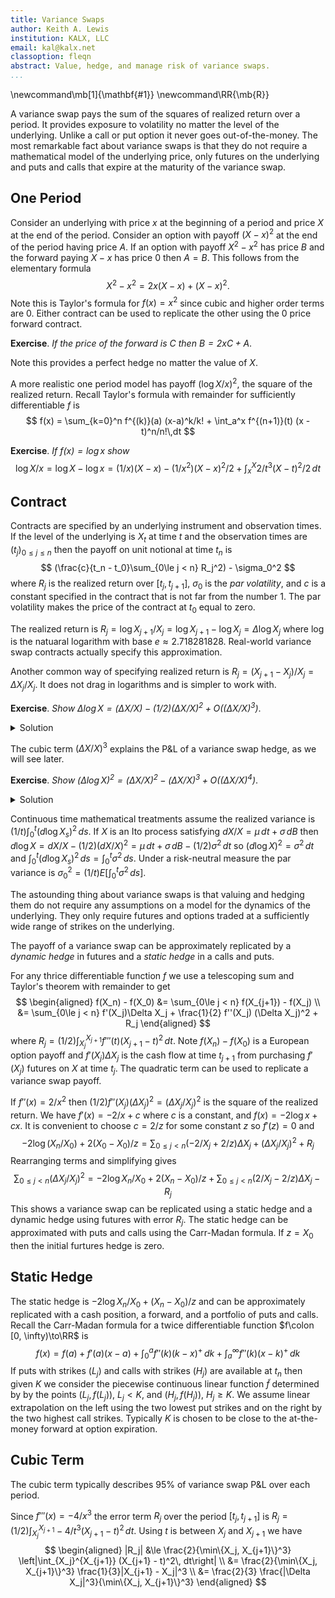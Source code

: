 ```yaml
---
title: Variance Swaps
author: Keith A. Lewis
institution: KALX, LLC
email: kal@kalx.net
classoption: fleqn
abstract: Value, hedge, and manage risk of variance swaps.
...
```


\newcommand\mb[1]{\mathbf{#1}}
\newcommand\RR{\mb{R}}

A variance swap pays the sum of the squares of realized return over a period.
It provides exposure to volatility no matter the level of the underlying.
Unlike a call or put option it never goes out-of-the-money.
The most remarkable fact about variance swaps is that they do not
require a mathematical model of the underlying price, only
futures on the underlying and puts and calls that expire at the
maturity of the variance swap.

## One Period

Consider an underlying with price $x$ at the beginning of a period and price $X$
at the end of the period. Consider an option with payoff $(X - x)^2$ at the
end of the period having price $A$. If an option with payoff
$X^2 - x^2$ has price $B$ and the forward paying $X - x$ has price 0 then
$A = B$. This follows from the elementary formula
$$
	X^2 - x^2 = 2x(X - x) + (X - x)^2.
$$
Note this is Taylor's formula for $f(x) = x^2$ since cubic and higher order terms are 0.
Either contract can be used to replicate the other using the 0 price forward contract.

__Exercise__. _If the price of the forward is $C$ then $B = 2xC + A$_.

Note this provides a perfect hedge no matter the value of $X$.

A more realistic one period model has payoff $(\log X/x)^2$, the square of the
realized return. Recall Taylor's formula with remainder for sufficiently differentiable $f$ is
$$
	f(x) = \sum_{k=0}^n f^{(k)}(a) (x-a)^k/k! + \int_a^x f^{(n+1)}(t) (x - t)^n/n!\,dt
$$

__Exercise__. _If $f(x) = \log x$ show_
$$
	\log X/x = \log X - \log x = (1/x)(X - x) - (1/x^2)(X - x)^2/2 + \int_x^X 2/t^3(X - t)^2/2\,dt
$$

## Contract

Contracts are specified by an underlying instrument and observation times.
If the level of the underlying is $X_t$ at time $t$ and the observation times
are $(t_j)_{0\le j\le n}$ then the payoff on unit notional at time $t_n$ is
$$
	(\frac{c}{t_n - t_0}\sum_{0\le j < n} R_j^2) - \sigma_0^2
$$
where $R_j$ is the realized return over $[t_j, t_{j+1}]$, $\sigma_0$ is the _par volatility_,
and $c$ is a constant specified in the contract that is not far from the number 1.
The par volatility makes the price of the contract at $t_0$ equal to zero.

The realized return is $R_j = \log X_{j+1}/X_j = \log X_{j+1} - \log X_j =
\Delta \log X_j$ where $\log$ is the natuaral logarithm
with base $e \approx 2.718281828$. Real-world variance swap contracts actually specify this
approximation.

Another common way of specifying realized return is 
$R_j = (X_{j+1} - X_j)/X_j = \Delta X_j/X_j$. It does not drag in logarithms and is simpler
to work with.

__Exercise__. _Show $\Delta \log X = (\Delta X/X) - (1/2)(\Delta X/X)^2 + O((\Delta X/X)^3)$_.

<details>
<summary>Solution</summary>
</details>

The cubic term $(\Delta X/X)^3$ explains the P&L of a variance swap hedge, as we will see later.

__Exercise__. _Show $(\Delta \log X)^2 = (\Delta X/X)^2 - (\Delta X/X)^3 + O((\Delta X/X)^4)$_.

<details>
<summary>Solution</summary>
</details>

Continuous time mathematical treatments assume the realized variance is
$(1/t)\int_0^t (d\log X_s)^2\,ds$. If $X$ is an Ito process satisfying
$dX/X = \mu\,dt + \sigma\,dB$ then $d\log X = dX/X - (1/2)(dX/X)^2 = \mu\,dt + \sigma\,dB - (1/2)\sigma^2\,dt$
so $(d\log X)^2 = \sigma^2\,dt$ and $\int_0^t (d\log X_s)^2\,ds = \int_0^t \sigma^2\,ds$.
Under a risk-neutral measure the par variance is $\sigma_0^2 = (1/t)E[\int_0^t \sigma^2\,ds]$.

The astounding thing about variance swaps is that valuing and hedging them do not require
any assumptions on a model for the dynamics of the underlying. They only require futures and
options traded at a sufficiently wide range of strikes on the underlying.

The payoff of a variance swap can be approximately replicated by a _dynamic hedge_ in futures
and a _static hedge_ in a calls and puts.

For any thrice differentiable function $f$ we use a telescoping sum and Taylor's theorem
with remainder to get
$$
\begin{aligned}
f(X_n) - f(X_0) &= \sum_{0\le j < n} f(X_{j+1}) - f(X_j) \\
	&= \sum_{0\le j < n} f'(X_j)\Delta X_j + \frac{1}{2} f''(X_j) (\Delta X_j)^2 + R_j
\end{aligned}
$$
where $R_j = (1/2)\int_{X_j}^{X_{j+1}} f'''(t) (X_{j+1} - t)^2\, dt$.
Note $f(X_n) - f(X_0)$ is a European option payoff and $f'(X_j) \Delta X_j$ is the cash flow
at time $t_{j+1}$ from purchasing $f'(X_j)$ futures on $X$ at time $t_j$.
The quadratic term can be used to replicate a variance swap payoff.

If $f''(x) = 2/x^2$ then $(1/2)f''(X_j)(\Delta X_j)^2 = (\Delta X_j/X_j)^2$ is
the square of the realized return.
We have $f'(x) = -2/x + c$ where $c$ is a constant, and
$f(x) = -2\log x + cx$. It is convenient to choose $c = 2/z$ for some constant $z$ so
$f'(z) = 0$ and
$$
-2\log (X_n/X_0) + 2(X_0 - X_0)/z
	= \sum_{0\le j < n} (-2/X_j + 2/z)\Delta X_j + (\Delta X_j/X_j)^2 + R_j
$$
Rearranging terms and simplifying gives
$$
\sum_{0\le j < n} (\Delta X_j/X_j)^2 = -2\log X_n/X_0 + 2(X_n - X_0)/z + \sum_{0\le j < n} (2/X_j - 2/z)\Delta X_j - R_j
$$
This shows a variance swap can be replicated using a static hedge and
a dynamic hedge using futures with error $R_j$. The static hedge can be
approximated with puts and calls using the Carr-Madan formula. If $z =
X_0$ then the initial furtures hedge is zero.

## Static Hedge

The static hedge is $-2\log X_n/X_0 + (X_n - X_0)/z$ and can be approximately replicated
with a cash position, a forward, and a portfolio of puts and calls.
Recall the Carr-Madan formula for a twice differentiable function $f\colon [0, \infty)\to\RR$ is
$$
	f(x) = f(a) + f'(a)(x - a) + \int_0^a f''(k) (k - x)^+ \, dk + \int_a^\infty f''(k) (x - k)^+\,dk
$$
If puts with strikes $(L_j)$ and calls with strikes $(H_j)$ are available at $t_n$
then given $K$
we consider the piecewise continuous linear function $\tilde{f}$ determined by by the points
$(L_j, f(L_j))$, $L_j < K$, and $(H_j, f(H_j))$, $H_j \ge K$. We assume linear extrapolation
on the left using the two lowest put strikes and on the right by the two highest call strikes.
Typically $K$ is chosen to be close to the at-the-money forward at option expiration.

## Cubic Term

The cubic term typically describes 95% of variance swap P&L over each period.

Since $f'''(x) = -4/x^3$ the error term $R_j$ over the period $[t_j, t_{j+1}]$ is
$R_j = (1/2)\int_{X_j}^{X_{j+1}} -4/t^3 (X_{j+1} - t)^2\, dt$.
Using $t$ is between $X_j$ and $X_{j+1}$ we have
$$
\begin{aligned}
	|R_j| &\le \frac{2}{\min\{X_j, X_{j+1}\}^3} \left|\int_{X_j}^{X_{j+1}} (X_{j+1} - t)^2\, dt\right| \\
		&= \frac{2}{\min\{X_j, X_{j+1}\}^3} \frac{1}{3}|X_{j+1} - X_j|^3 \\
		&= \frac{2}{3} \frac{|\Delta X_j|^3}{\min\{X_j, X_{j+1}\}^3}
\end{aligned}
$$
